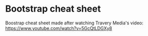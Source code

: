 # Bootstrap cheat sheet #

Boostrap cheat sheet made after watching Travery Media's video:
<https://www.youtube.com/watch?v=5GcQtLDGXy8>